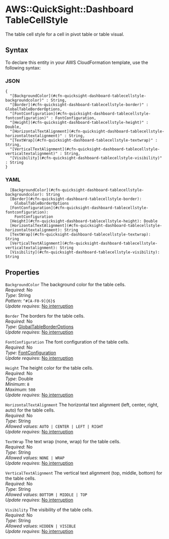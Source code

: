 # AWS::QuickSight::Dashboard TableCellStyle<a name="aws-properties-quicksight-dashboard-tablecellstyle"></a>

The table cell style for a cell in pivot table or table visual\.

## Syntax<a name="aws-properties-quicksight-dashboard-tablecellstyle-syntax"></a>

To declare this entity in your AWS CloudFormation template, use the following syntax:

### JSON<a name="aws-properties-quicksight-dashboard-tablecellstyle-syntax.json"></a>

```
{
  "[BackgroundColor](#cfn-quicksight-dashboard-tablecellstyle-backgroundcolor)" : String,
  "[Border](#cfn-quicksight-dashboard-tablecellstyle-border)" : GlobalTableBorderOptions,
  "[FontConfiguration](#cfn-quicksight-dashboard-tablecellstyle-fontconfiguration)" : FontConfiguration,
  "[Height](#cfn-quicksight-dashboard-tablecellstyle-height)" : Double,
  "[HorizontalTextAlignment](#cfn-quicksight-dashboard-tablecellstyle-horizontaltextalignment)" : String,
  "[TextWrap](#cfn-quicksight-dashboard-tablecellstyle-textwrap)" : String,
  "[VerticalTextAlignment](#cfn-quicksight-dashboard-tablecellstyle-verticaltextalignment)" : String,
  "[Visibility](#cfn-quicksight-dashboard-tablecellstyle-visibility)" : String
}
```

### YAML<a name="aws-properties-quicksight-dashboard-tablecellstyle-syntax.yaml"></a>

```
  [BackgroundColor](#cfn-quicksight-dashboard-tablecellstyle-backgroundcolor): String
  [Border](#cfn-quicksight-dashboard-tablecellstyle-border):
    GlobalTableBorderOptions
  [FontConfiguration](#cfn-quicksight-dashboard-tablecellstyle-fontconfiguration):
    FontConfiguration
  [Height](#cfn-quicksight-dashboard-tablecellstyle-height): Double
  [HorizontalTextAlignment](#cfn-quicksight-dashboard-tablecellstyle-horizontaltextalignment): String
  [TextWrap](#cfn-quicksight-dashboard-tablecellstyle-textwrap): String
  [VerticalTextAlignment](#cfn-quicksight-dashboard-tablecellstyle-verticaltextalignment): String
  [Visibility](#cfn-quicksight-dashboard-tablecellstyle-visibility): String
```

## Properties<a name="aws-properties-quicksight-dashboard-tablecellstyle-properties"></a>

`BackgroundColor` <a name="cfn-quicksight-dashboard-tablecellstyle-backgroundcolor"></a>
The background color for the table cells\.  
_Required_: No  
_Type_: String  
_Pattern_: `^#[A-F0-9]{6}$`  
_Update requires_: [No interruption](https://docs.aws.amazon.com/AWSCloudFormation/latest/UserGuide/using-cfn-updating-stacks-update-behaviors.html#update-no-interrupt)

`Border` <a name="cfn-quicksight-dashboard-tablecellstyle-border"></a>
The borders for the table cells\.  
_Required_: No  
_Type_: [GlobalTableBorderOptions](aws-properties-quicksight-dashboard-globaltableborderoptions.md)  
_Update requires_: [No interruption](https://docs.aws.amazon.com/AWSCloudFormation/latest/UserGuide/using-cfn-updating-stacks-update-behaviors.html#update-no-interrupt)

`FontConfiguration` <a name="cfn-quicksight-dashboard-tablecellstyle-fontconfiguration"></a>
The font configuration of the table cells\.  
_Required_: No  
_Type_: [FontConfiguration](aws-properties-quicksight-dashboard-fontconfiguration.md)  
_Update requires_: [No interruption](https://docs.aws.amazon.com/AWSCloudFormation/latest/UserGuide/using-cfn-updating-stacks-update-behaviors.html#update-no-interrupt)

`Height` <a name="cfn-quicksight-dashboard-tablecellstyle-height"></a>
The height color for the table cells\.  
_Required_: No  
_Type_: Double  
_Minimum_: `8`  
_Maximum_: `500`  
_Update requires_: [No interruption](https://docs.aws.amazon.com/AWSCloudFormation/latest/UserGuide/using-cfn-updating-stacks-update-behaviors.html#update-no-interrupt)

`HorizontalTextAlignment` <a name="cfn-quicksight-dashboard-tablecellstyle-horizontaltextalignment"></a>
The horizontal text alignment \(left, center, right, auto\) for the table cells\.  
_Required_: No  
_Type_: String  
_Allowed values_: `AUTO | CENTER | LEFT | RIGHT`  
_Update requires_: [No interruption](https://docs.aws.amazon.com/AWSCloudFormation/latest/UserGuide/using-cfn-updating-stacks-update-behaviors.html#update-no-interrupt)

`TextWrap` <a name="cfn-quicksight-dashboard-tablecellstyle-textwrap"></a>
The text wrap \(none, wrap\) for the table cells\.  
_Required_: No  
_Type_: String  
_Allowed values_: `NONE | WRAP`  
_Update requires_: [No interruption](https://docs.aws.amazon.com/AWSCloudFormation/latest/UserGuide/using-cfn-updating-stacks-update-behaviors.html#update-no-interrupt)

`VerticalTextAlignment` <a name="cfn-quicksight-dashboard-tablecellstyle-verticaltextalignment"></a>
The vertical text alignment \(top, middle, bottom\) for the table cells\.  
_Required_: No  
_Type_: String  
_Allowed values_: `BOTTOM | MIDDLE | TOP`  
_Update requires_: [No interruption](https://docs.aws.amazon.com/AWSCloudFormation/latest/UserGuide/using-cfn-updating-stacks-update-behaviors.html#update-no-interrupt)

`Visibility` <a name="cfn-quicksight-dashboard-tablecellstyle-visibility"></a>
The visibility of the table cells\.  
_Required_: No  
_Type_: String  
_Allowed values_: `HIDDEN | VISIBLE`  
_Update requires_: [No interruption](https://docs.aws.amazon.com/AWSCloudFormation/latest/UserGuide/using-cfn-updating-stacks-update-behaviors.html#update-no-interrupt)
